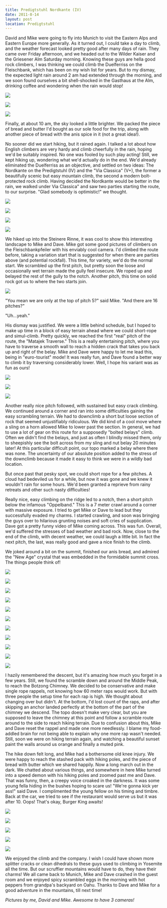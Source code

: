 ```yaml
---
title: Predigtstuhl Nordkante (IV)
date: 2011-8-14
layout: post
location: Predigtstuhl
---
```


David and Mike were going to fly into Munich to visit the Eastern Alps
and Eastern Europe more generally. As it turned out, I could take a day
to climb, and the weather forecast looked pretty good after many days of
rain. They came over Friday afternoon, and we headed out to the Wilder
Kaiser and the Griesener Alm Saturday morning. Knowing these guys are hella
good rock climbers, I was thinking we could climb the Duelferriss on the
Fleischbank, which has been on my wish list for years. But to my dismay,
the expected light rain around 2 am had extended through the morning, and
we soon found ourselves a bit shell-shocked in the Gasthaus at the Alm,
drinking coffee and wondering when the rain would stop!
  
  
[![](http://farm7.static.flickr.com/6186/6042412234_95a4e9499c.jpg)](http://www.flickr.com/photos/ripsawridge/6042412234/)
  
[![](http://farm7.static.flickr.com/6143/6041868811_ff876d94d8.jpg)](http://www.flickr.com/photos/ripsawridge/6041868811/)
  
[![](http://farm7.static.flickr.com/6089/6041881721_5e17ca435c.jpg)](http://www.flickr.com/photos/ripsawridge/6041881721/)
  
Finally, at about 10 am, the sky looked a little brighter. We packed the
piece of bread and butter I'd bought as our sole food for the trip, along
with another piece of bread with the anis spice in it (not a great idea!).
  
  
No sooner did we start hiking, but it rained again. I talked a lot about
how English climbers are very hardy and climb cheerfully in the rain, hoping
we'd be suitably inspired. No one was fooled by such play acting! Still,
we kept hiking up, wondering what we'd actually do in the end. We'd already
eliminated the Duelferriss as an objective, and settled on two ideas: The
Nordkante on the Predigtstuhl (IV) and the "Via Classica" (V+), the former
a beautifully scenic but easy mountain climb, the second a modern bolt-protected
rock climb. Having decided the Nordkante would be better in the rain, we
walked under Via Classica" and saw two parties starting the route, to our
surprise. "Glad somebody is optimistic!" we thought.
  
  
[![](http://farm7.static.flickr.com/6194/6042440840_8c8182d3bd.jpg)](http://www.flickr.com/photos/ripsawridge/6042440840/)
  
[![](http://farm7.static.flickr.com/6201/6041882861_4e2abef8f0.jpg)](http://www.flickr.com/photos/ripsawridge/6041882861/)
  
[![](http://farm7.static.flickr.com/6142/6042430046_240b67f573.jpg)](http://www.flickr.com/photos/ripsawridge/6042430046/)
  
[![](http://farm7.static.flickr.com/6183/6042431740_8834988ea4.jpg)](http://www.flickr.com/photos/ripsawridge/6042431740/)
  
  
We hiked up into the Steinere Rinne, it was cool to show this interesting
landscape to Mike and Dave. Mike got some good pictures of climbers on
the Fleischbankpfeiler with his enviably cool camera. I'd climbed the route
before, taking a variation start that is suggested for when there are parties
above (and potential rockfall). This time, for variety, we'd do the normal
start. We scrambled up the first pitch, but pretty soon the loose and occasionally
wet terrain made the gully feel insecure. We roped up and belayed the rest
of the gully to the notch. Another pitch, this time on solid rock got us
to where the two starts join.
  
  
[![](http://farm7.static.flickr.com/6186/6042438204_0d611a73dc.jpg)](http://www.flickr.com/photos/ripsawridge/6042438204/)
  
  
"You mean we are only at the top of pitch 5?" said Mike. "And there are
16 pitches?"
  
  
"Uh...yeah."
  
  
His dismay was justified. We were a little behind schedule, but I hoped
to make up time in a block of easy terrain ahead where we could short-rope
and simul-climb. Pretty quickly, we reached the first "real" pitch of the
route, the "Matajek Traverse." This is a really entertaining pitch, where
you have to traverse a smooth wall to reach a hidden crack that takes you
back up and right of the belay. Mike and Dave were happy to let me lead
this, being in "euro-tourist" mode! It was really fun, and Dave found a
better way to climb it by traversing considerably lower. Well, I hope his
variant was as fun as ours!
  
  
[![](http://farm7.static.flickr.com/6071/6041887519_9f8441cc65.jpg)](http://www.flickr.com/photos/ripsawridge/6041887519/)
  
[![](http://farm7.static.flickr.com/6210/6042434658_855cf05541.jpg)](http://www.flickr.com/photos/ripsawridge/6042434658/)
  
[![](http://farm7.static.flickr.com/6074/6041890571_5b9eded032.jpg)](http://www.flickr.com/photos/ripsawridge/6041890571/)
  
  
Another really nice pitch followed, with sustained but easy crack climbing.
We continued around a corner and ran into some difficulties gaining the
easy scrambling terrain. We had to downclimb a short but loose section
of rock that seemed unjustifiably ridiculous. We did kind of a cool move
where a sling on a horn allowed Mike to lower past the section. In general,
we had to use a lot of gear on this route for a supposedly "bolted belays"
climb. Often we didn't find the belays, and just as often I blindly missed
them, only to sheepishly see the bolt across from my sling and nut belay
20 minutes later! At this particular difficult point, our topo marked a
belay where there was none. The uncertainty of our absolute position added
to the stress of the downclimb because it made it easy to think we were
in a wildly bad location.
  
  
But once past that pesky spot, we could short rope for a few pitches.
A cloud had bedeviled us for a while, but now it was gone and we knew it
wouldn't rain for some hours. We'd been granted a reprieve from rainy retreats
and other such nasty difficulties!
  
  
Really nice, easy climbing on the ridge led to a notch, then a short pitch
below the infamous "Oppelband." This is a 7 meter crawl around a corner
with massive exposure. I tried to get Mike or Dave to lead but they successfully
evaded my charms. I started crawling, and soon was bringing the guys over
to hilarious grunting noises and soft cries of supplication. Dave got a
pretty funny video of Mike coming across. This was fun. Overall, we'd suffered
the stresses of bad weather and bad rock. Now, close to the end of the
climb, with decent weather, we could laugh a little bit. In fact the next
pitch, the last, was really good and gave a nice finish to the climb.
  
  
We joked around a bit on the summit, finished our anis bread, and admired
the "New Age" crystal that was embedded in the formidable summit cross.
The things people think of!
  
  
[![](http://farm7.static.flickr.com/6066/6042436720_d5d318a082.jpg)](http://www.flickr.com/photos/ripsawridge/6042436720/)
  
[![](http://farm7.static.flickr.com/6077/6042437202_04440e8df5.jpg)](http://www.flickr.com/photos/ripsawridge/6042437202/)
  
  
[![](http://farm7.static.flickr.com/6144/6042439572_dc534f55ba.jpg)](http://www.flickr.com/photos/ripsawridge/6042439572/)
  
  
[![](http://farm7.static.flickr.com/6184/6041896965_f265b869c7.jpg)](http://www.flickr.com/photos/ripsawridge/6041896965/)
  
[![](http://farm7.static.flickr.com/6128/6042444522_ce295af6d4.jpg)](http://www.flickr.com/photos/ripsawridge/6042444522/)
  
[![](http://farm7.static.flickr.com/6061/6042445720_4e2eacc0c0.jpg)](http://www.flickr.com/photos/ripsawridge/6042445720/)
  
[![](http://farm7.static.flickr.com/6080/6041901091_5030b1b4c1.jpg)](http://www.flickr.com/photos/ripsawridge/6041901091/)
  
[![](http://farm7.static.flickr.com/6143/6042447570_24b5c77e69.jpg)](http://www.flickr.com/photos/ripsawridge/6042447570/)
  
[![](http://farm7.static.flickr.com/6210/6042448910_4620144b7c.jpg)](http://www.flickr.com/photos/ripsawridge/6042448910/)
  
[![](http://farm7.static.flickr.com/6196/6042450112_f52334e23b.jpg)](http://www.flickr.com/photos/ripsawridge/6042450112/)
  
[![](http://farm7.static.flickr.com/6064/6042451354_41678078f5.jpg)](http://www.flickr.com/photos/ripsawridge/6042451354/)
  
  
I hazily remembered the descent, but it's amazing how much you forget
in a few years. Still, we found the scramble down and around the Middle
Peak, to reach the Botzong Chimney. We decided to be conservative and make
single rope rappels, not knowing how 60 meter raps would work. But with
three people the setup time for each rap is high. We thought about changing
over but didn't. At the bottom, I'd lost count of the raps, and after skipping
an anchor landed perfectly at the bottom of the part of the chimney we
descend. The topo doesn't make very clear, but you are supposed to leave
the chimney at this point and follow a scramble route around to the side
to reach hiking terrain. Due to confusion about this, Mike and Dave reset
the rappel and made one more needlessly. I blame my food-addled brain for
not being able to explain why one more rap wasn't needed. Still, soon we
were on hiking terrain again, and watching a beautiful sunset paint the
walls around us orange and finally a muted pink.
  
  
The hike down felt long, and Mike had a bothersome old knee injury. We
were happy to reach the stashed pack with hiking poles, and the piece of
bread with butter which we shared happily. Now a long march out in the
dark. We chatted about various things, and somewhere in here Mike turned
into a speed demon with his hiking poles and zoomed past me and Dave. That
was funny, then, a creepy voice croaked in the darkness. It was some young
fella hiding in the bushes hoping to scare us! "We're gonna kick yer ass!"
said Dave. I complimented the young fellow on his timing and timbre. Back
at the car, we tried to see if the restaurant would serve us but it was
after 10\. Oops! That's okay, Burger King awaits!
  
  
[![](http://farm7.static.flickr.com/6133/6042452752_0fbc571228.jpg)](http://www.flickr.com/photos/ripsawridge/6042452752/)
  
[![](http://farm7.static.flickr.com/6080/6042462556_a84dc781f8.jpg)](http://www.flickr.com/photos/ripsawridge/6042462556/)
  
[![](http://farm7.static.flickr.com/6136/6041918635_280f637afb.jpg)](http://www.flickr.com/photos/ripsawridge/6041918635/)
  
[![](http://farm7.static.flickr.com/6145/6042465446_b0c05d4cd1.jpg)](http://www.flickr.com/photos/ripsawridge/6042465446/)
  
[![](http://farm7.static.flickr.com/6121/6041921159_9fc53786fb.jpg)](http://www.flickr.com/photos/ripsawridge/6041921159/)
  
  
We enjoyed the climb and the company. I wish I could have shown more splitter
cracks or clean dihedrals to these guys used to climbing in Yosemite all
the time. But our scruffier mountains would have to do, they have their
charms! We all came back to Munich, Mike and Dave crashed in the guest
room and we enjoyed spicy scrambled eggs in the morning with hot peppers
from grandpa's backyard on Oahu. Thanks to Dave and Mike for a good adventure
in the mountains, till next time!
  
  
_Pictures by me, David and Mike. Awesome to have 3 cameras!_
